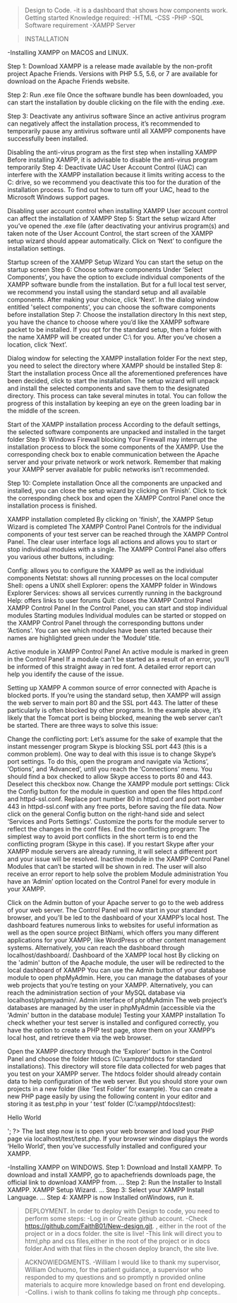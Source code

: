 >Design to Code.
-it is a dashboard that shows how components work.
>Getting started
	Knowledge required:
	-HTML
	-CSS
	-PHP
	-SQL
	Software requirement
	-XAMPP Server

>INSTALLATION 

-Installing XAMPP on MACOS and LINUX.

Step 1: Download
XAMPP is a release made available by the non-profit project Apache Friends. Versions with PHP 5.5, 5.6, or 7 are available for download on the Apache Friends website.

Step 2: Run .exe file
Once the software bundle has been downloaded, you can start the installation by double clicking on the file with the ending .exe.

Step 3: Deactivate any antivirus software
Since an active antivirus program can negatively affect the installation process, it’s recommended to temporarily pause any antivirus software until all XAMPP components have successfully been installed.

Disabling the anti-virus program as the first step when installing XAMPP
Before installing XAMPP, it is advisable to disable the anti-virus program temporarily
Step 4: Deactivate UAC
User Account Control (UAC) can interfere with the XAMPP installation because it limits writing access to the C: drive, so we recommend you deactivate this too for the duration of the installation process. To find out how to turn off your UAC, head to the Microsoft Windows support pages.

Disabling user account control when installing XAMPP
User account control can affect the installation of XAMPP
Step 5: Start the setup wizard
After you’ve opened the .exe file (after deactivating your antivirus program(s) and taken note of the User Account Control, the start screen of the XAMPP setup wizard should appear automatically. Click on ‘Next’ to configure the installation settings.

Startup screen of the XAMPP Setup Wizard
You can start the setup on the startup screen
Step 6: Choose software components
Under ‘Select Components’, you have the option to exclude individual components of the XAMPP software bundle from the installation. But for a full local test server, we recommend you install using the standard setup and all available components. After making your choice, click ‘Next’.
In the dialog window entitled 'select components', you can choose the software components before installation
Step 7: Choose the installation directory
In this next step, you have the chance to choose where you’d like the XAMPP software packet to be installed. If you opt for the standard setup, then a folder with the name XAMPP will be created under C:\ for you. After you’ve chosen a location, click ‘Next’.

Dialog window for selecting the XAMPP installation folder
For the next step, you need to select the directory where XAMPP should be installed
Step 8: Start the installation process
Once all the aforementioned preferences have been decided, click to start the installation. The setup wizard will unpack and install the selected components and save them to the designated directory. This process can take several minutes in total. You can follow the progress of this installation by keeping an eye on the green loading bar in the middle of the screen.

Start of the XAMPP installation process
According to the default settings, the selected software components are unpacked and installed in the target folder
Step 9: Windows Firewall blocking
Your Firewall may interrupt the installation process to block the some components of the XAMPP. Use the corresponding check box to enable communication between the Apache server and your private network or work network. Remember that making your XAMPP server available for public networks isn’t recommended. 

Step 10: Complete installation
Once all the components are unpacked and installed, you can close the setup wizard by clicking on ‘Finish’. Click to tick the corresponding check box and open the XAMPP Control Panel once the installation process is finished.

XAMPP installation completed
By clicking on 'finish', the XAMPP Setup Wizard is completed
The XAMPP Control Panel
Controls for the individual components of your test server can be reached through the XAMPP Control Panel. The clear user interface logs all actions and allows you to start or stop individual modules with a single. The XAMPP Control Panel also offers you various other buttons, including:

Config: allows you to configure the XAMPP as well as the individual components
Netstat: shows all running processes on the local computer
Shell: opens a UNIX shell
Explorer: opens the XAMPP folder in Windows Explorer
Services: shows all services currently running in the background
Help: offers links to user forums
Quit: closes the XAMPP Control Panel
XAMPP Control Panel
In the Control Panel, you can start and stop individual modules
Starting modules
Individual modules can be started or stopped on the XAMPP Control Panel through the corresponding buttons under ‘Actions’. You can see which modules have been started because their names are highlighted green under the ‘Module’ title.

Active module in XAMPP Control Panel
An active module is marked in green in the Control Panel
If a module can’t be started as a result of an error, you’ll be informed of this straight away in red font. A detailed error report can help you identify the cause of the issue. 

Setting up XAMPP
A common source of error connected with Apache is blocked ports. If you’re using the standard setup, then XAMPP will assign the web server to main port 80 and the SSL port 443. The latter of these particularly is often blocked by other programs. In the example above, it’s likely that the Tomcat port is being blocked, meaning the web server can’t be started. There are three ways to solve this issue:

Change the conflicting port: Let’s assume for the sake of example that the instant messenger program Skype is blocking SSL port 443 (this is a common problem). One way to deal with this issue is to change Skype’s port settings. To do this, open the program and navigate via ‘Actions’, ‘Options’, and ‘Advanced’, until you reach the ‘Connections’ menu. You should find a box checked to allow Skype access to ports 80 and 443. Deselect this checkbox now.
Change the XAMPP module port settings: Click the Config button for the module in question and open the files httpd.conf and httpd-ssl.conf. Replace port number 80 in httpd.conf and port number 443 in httpd-ssl.conf with any free ports, before saving the file data. Now click on the general Config button on the right-hand side and select ‘Services and Ports Settings’. Customize the ports for the module server to reflect the changes in the conf files.
End the conflicting program: The simplest way to avoid port conflicts in the short term is to end the conflicting program (Skype in this case). If you restart Skype after your XAMPP module servers are already running, it will select a different port and your issue will be resolved.
Inactive module in the XAMPP Control Panel
Modules that can’t be started will be shown in red. The user will also receive an error report to help solve the problem
Module administration
You have an ‘Admin’ option located on the Control Panel for every module in your XAMPP.

Click on the Admin button of your Apache server to go to the web address of your web server. The Control Panel will now start in your standard browser, and you’ll be led to the dashboard of your XAMPP’s local host. The dashboard features numerous links to websites for useful information as well as the open source project BitNami, which offers you many different applications for your XAMPP, like WordPress or other content management systems. Alternatively, you can reach the dashboard through localhost/dashboard/.
Dashboard of the XAMPP local host
By clicking on the 'admin' button of the Apache module, the user will be redirected to the local dashboard of XAMPP
You can use the Admin button of your database module to open phpMyAdmin. Here, you can manage the databases of your web projects that you’re testing on your XAMPP. Alternatively, you can reach the administration section of your MySQL database via localhost/phpmyadmin/. 
Admin interface of phpMyAdmin
The web project’s databases are managed by the user in phpMyAdmin (accessible via the 'Admin' button in the database module)
Testing your XAMPP installation
To check whether your test server is installed and configured correctly, you have the option to create a PHP test page, store them on your XAMPP’s local host, and retrieve them via the web browser.

Open the XAMPP directory through the ‘Explorer’ button in the Control Panel and choose the folder htdocs (C:\xampp\htdocs for standard installations). This directory will store file data collected for web pages that you test on your XAMPP server. The htdocs folder should already contain data to help configuration of the web server. But you should store your own projects in a new folder (like ‘Test Folder’ for example).
You can create a new PHP page easily by using the following content in your editor and storing it as test.php in your ‘ test’ folder (C:\xampp\htdocs\test):
<html>
 <head>
  <title>PHP-Test</title>
 </head>
 <body>
  <?php echo '<p>Hello World</p>'; ?>
 </body>
</html>
The last step now is to open your web browser and load your PHP page via localhost/test/test.php. If your browser window displays the words ‘Hello World’, then you’ve successfully installed and configured your XAMPP.
 
-Installing XAMPP on WINDOWS.
Step 1: Download and Install XAMPP. To download and install XAMPP, go to apachefriends downloads page, the official link to download XAMPP from. ...
Step 2: Run the Installer to Install XAMPP. XAMPP Setup Wizard. ...
Step 3: Select your XAMPP Install Language. ...
Step 4: XAMPP is now Installed onWindows, run it.

>DEPLOYMENT.
In order to deploy with Design to code, you need to perform some steps:
-Log in or Create github account.
-Check https://github.com/FaithB01/New-design.git.
 , either in the root of the project or in a docs folder.  the site is live! 
-This link will direct you to html,php and css files,either in the root of the project or in docs folder.And with that files in the chosen deploy branch, the site live. 
	
>ACKNOWlEDGMENTS.
-William
I would like to thank my supervisor, William Ochuomo, for the patient guidance, a supervisor who responded to my questions and so promptly n provided online materials to acquire more knowledge based on front end developing.
-Collins.
i wish to thank collins fo taking me through php concepts..
